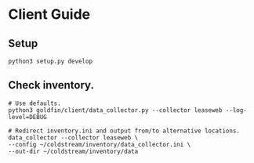 # Client Guide

## Setup

```shell
python3 setup.py develop
```

## Check inventory. 

```shell
# Use defaults.
python3 goldfin/client/data_collector.py --collector leaseweb --log-level=DEBUG 

# Redirect inventory.ini and output from/to alternative locations. 
data_collector --collector leaseweb \
--config ~/coldstream/inventory/data_collector.ini \
--out-dir ~/coldstream/inventory/data 
```
